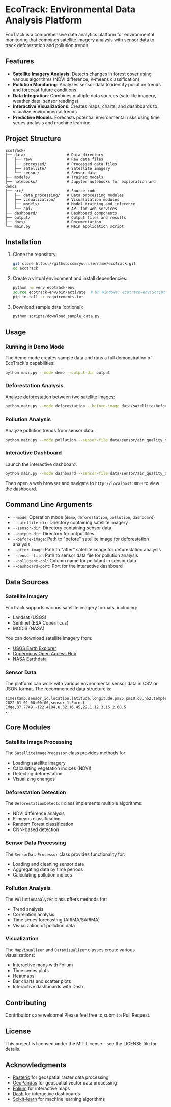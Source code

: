 # EcoTrack: Environmental Data Analysis Platform

EcoTrack is a comprehensive data analytics platform for environmental monitoring that combines satellite imagery analysis with sensor data to track deforestation and pollution trends.

## Features

- **Satellite Imagery Analysis**: Detects changes in forest cover using various algorithms (NDVI difference, K-means classification)
- **Pollution Monitoring**: Analyzes sensor data to identify pollution trends and forecast future conditions
- **Data Integration**: Combines multiple data sources (satellite imagery, weather data, sensor readings)
- **Interactive Visualizations**: Creates maps, charts, and dashboards to visualize environmental trends
- **Predictive Models**: Forecasts potential environmental risks using time series analysis and machine learning

## Project Structure

```
EcoTrack/
├── data/                  # Data directory
│   ├── raw/               # Raw data files
│   ├── processed/         # Processed data files
│   ├── satellite/         # Satellite imagery
│   └── sensor/            # Sensor data
├── models/                # Trained models
├── notebooks/             # Jupyter notebooks for exploration and demos
├── src/                   # Source code
│   ├── data_processing/   # Data processing modules
│   ├── visualization/     # Visualization modules
│   ├── models/            # Model training and inference
│   └── api/               # API for web services
├── dashboard/             # Dashboard components
├── output/                # Output files and results
├── docs/                  # Documentation
└── main.py                # Main application script
```

## Installation

1. Clone the repository:
   ```bash
   git clone https://github.com/yourusername/ecotrack.git
   cd ecotrack
   ```

2. Create a virtual environment and install dependencies:
   ```bash
   python -m venv ecotrack-env
   source ecotrack-env/bin/activate  # On Windows: ecotrack-env\Scripts\activate
   pip install -r requirements.txt
   ```

3. Download sample data (optional):
   ```bash
   python scripts/download_sample_data.py
   ```

## Usage

### Running in Demo Mode

The demo mode creates sample data and runs a full demonstration of EcoTrack's capabilities:

```bash
python main.py --mode demo --output-dir output
```

### Deforestation Analysis

Analyze deforestation between two satellite images:

```bash
python main.py --mode deforestation --before-image data/satellite/before_image.tif --after-image data/satellite/after_image.tif --output-dir output
```

### Pollution Analysis

Analyze pollution trends from sensor data:

```bash
python main.py --mode pollution --sensor-file data/sensor/air_quality_data.csv --pollutant-col pm25 --output-dir output
```

### Interactive Dashboard

Launch the interactive dashboard:

```bash
python main.py --mode dashboard --sensor-file data/sensor/air_quality_data.csv --dashboard-port 8050 --output-dir output
```

Then open a web browser and navigate to `http://localhost:8050` to view the dashboard.

## Command Line Arguments

- `--mode`: Operation mode (`demo`, `deforestation`, `pollution`, `dashboard`)
- `--satellite-dir`: Directory containing satellite imagery
- `--sensor-dir`: Directory containing sensor data
- `--output-dir`: Directory for output files
- `--before-image`: Path to "before" satellite image for deforestation analysis
- `--after-image`: Path to "after" satellite image for deforestation analysis
- `--sensor-file`: Path to sensor data file for pollution analysis
- `--pollutant-col`: Column name for pollutant in sensor data
- `--dashboard-port`: Port for the interactive dashboard

## Data Sources

### Satellite Imagery

EcoTrack supports various satellite imagery formats, including:
- Landsat (USGS)
- Sentinel (ESA Copernicus)
- MODIS (NASA)

You can download satellite imagery from:
- [USGS Earth Explorer](https://earthexplorer.usgs.gov/)
- [Copernicus Open Access Hub](https://scihub.copernicus.eu/)
- [NASA Earthdata](https://earthdata.nasa.gov/)

### Sensor Data

The platform can work with various environmental sensor data in CSV or JSON format. The recommended data structure is:

```
timestamp,sensor_id,location,latitude,longitude,pm25,pm10,o3,no2,temperature,humidity
2022-01-01 00:00:00,sensor_1,Forest Edge,37.7749,-122.4194,8.32,16.45,22.1,12.3,15.2,68.5
...
```

## Core Modules

### Satellite Image Processing

The `SatelliteImageProcessor` class provides methods for:
- Loading satellite imagery
- Calculating vegetation indices (NDVI)
- Detecting deforestation
- Visualizing changes

### Deforestation Detection

The `DeforestationDetector` class implements multiple algorithms:
- NDVI difference analysis
- K-means classification
- Random Forest classification
- CNN-based detection

### Sensor Data Processing

The `SensorDataProcessor` class provides functionality for:
- Loading and cleaning sensor data
- Aggregating data by time periods
- Calculating pollution indices

### Pollution Analysis

The `PollutionAnalyzer` class offers methods for:
- Trend analysis
- Correlation analysis
- Time series forecasting (ARIMA/SARIMA)
- Visualization of pollution data

### Visualization

The `MapVisualizer` and `DataVisualizer` classes create various visualizations:
- Interactive maps with Folium
- Time series plots
- Heatmaps
- Bar charts and scatter plots
- Interactive dashboards with Dash

## Contributing

Contributions are welcome! Please feel free to submit a Pull Request.

## License

This project is licensed under the MIT License - see the LICENSE file for details.

## Acknowledgments

- [Rasterio](https://github.com/mapbox/rasterio) for geospatial raster data processing
- [GeoPandas](https://github.com/geopandas/geopandas) for geospatial vector data processing
- [Folium](https://github.com/python-visualization/folium) for interactive maps
- [Dash](https://github.com/plotly/dash) for interactive dashboards
- [Scikit-learn](https://github.com/scikit-learn/scikit-learn) for machine learning algorithms